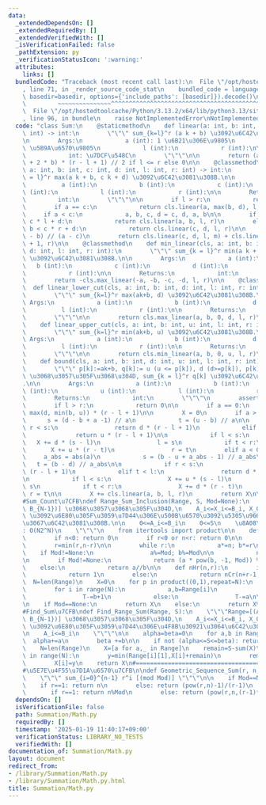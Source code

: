 ```yaml
---
data:
  _extendedDependsOn: []
  _extendedRequiredBy: []
  _extendedVerifiedWith: []
  _isVerificationFailed: false
  _pathExtension: py
  _verificationStatusIcon: ':warning:'
  attributes:
    links: []
  bundledCode: "Traceback (most recent call last):\n  File \"/opt/hostedtoolcache/Python/3.13.2/x64/lib/python3.13/site-packages/onlinejudge_verify/documentation/build.py\"\
    , line 71, in _render_source_code_stat\n    bundled_code = language.bundle(stat.path,\
    \ basedir=basedir, options={'include_paths': [basedir]}).decode()\n          \
    \         ~~~~~~~~~~~~~~~^^^^^^^^^^^^^^^^^^^^^^^^^^^^^^^^^^^^^^^^^^^^^^^^^^^^^^^^^^^^^^^^^^\n\
    \  File \"/opt/hostedtoolcache/Python/3.13.2/x64/lib/python3.13/site-packages/onlinejudge_verify/languages/python.py\"\
    , line 96, in bundle\n    raise NotImplementedError\nNotImplementedError\n"
  code: "class Sum:\n    @staticmethod\n    def linear(a: int, b: int, l: int, r:\
    \ int) -> int:\n        \"\"\" sum_{k=l}^r (a k + b) \u3092\u6C42\u3081\u308B\n\
    \n        Args:\n            a (int): 1 \u6B21\u306E\u9805\n            b (int):\
    \ \u5B9A\u6570\u9805\n            l (int):\n            r (int):\n\n        Returns:\n\
    \            int: \u7DCF\u548C\n        \"\"\"\n\n        return (a * (l + r)\
    \ + 2 * b) * (r - l + 1) // 2 if l <= r else 0\n\n    @classmethod\n    def max_linear(cls,\
    \ a: int, b: int, c: int, d: int, l: int, r: int) -> int:\n        \"\"\" sum_{k\
    \ = l}^r max(a k + b, c k + d) \u3092\u6C42\u3081\u308B.\n\n        Args:\n  \
    \          a (int):\n            b (int):\n            c (int):\n            d\
    \ (int):\n            l (int):\n            r (int):\n\n        Returns:\n   \
    \         int:\n        \"\"\"\n\n        if l > r:\n            return 0\n\n\
    \        if a == c:\n            return cls.linear(a, max(b, d), l, r)\n\n   \
    \     if a < c:\n            a, b, c, d = c, d, a, b\n\n        if a * l + b >\
    \ c * l + d:\n            return cls.linear(a, b, l, r)\n        elif a * r +\
    \ b < c * r + d:\n            return cls.linear(c, d, l, r)\n\n        m = (d\
    \ - b) // (a - c)\n        return cls.linear(c, d, l, m) + cls.linear(a, b, m\
    \ + 1, r)\n\n    @classmethod\n    def min_linear(cls, a: int, b: int, c: int,\
    \ d: int, l: int, r: int):\n        \"\"\" sum_{k = l}^r min(a k + b, c k + d)\
    \ \u3092\u6C42\u3081\u308B.\n\n        Args:\n            a (int):\n         \
    \   b (int):\n            c (int):\n            d (int):\n            l (int):\n\
    \            r (int):\n\n        Returns:\n            int:\n        \"\"\"\n\n\
    \        return -cls.max_linear(-a, -b, -c, -d, l, r)\n\n    @classmethod\n  \
    \  def linear_lower_cut(cls, a: int, b: int, d: int, l: int, r: int) -> int:\n\
    \        \"\"\" sum_{k=l}^r max(ak+b, d) \u3092\u6C42\u3081\u308B.\n\n       \
    \ Args:\n            a (int):\n            b (int):\n            d (int):\n  \
    \          l (int):\n            r (int):\n\n        Returns:\n            int:\n\
    \        \"\"\"\n\n        return cls.max_linear(a, b, 0, d, l, r)\n\n    @classmethod\n\
    \    def linear_upper_cut(cls, a: int, b: int, u: int, l: int, r: int) -> int:\n\
    \        \"\"\" sum_{k=l}^r min(ak+b, u) \u3092\u6C42\u3081\u308B.\n\n       \
    \ Args:\n            a (int):\n            b (int):\n            d (int):\n  \
    \          l (int):\n            r (int):\n\n        Returns:\n            int:\n\
    \        \"\"\"\n\n        return cls.min_linear(a, b, 0, u, l, r)\n\n    @classmethod\n\
    \    def bound(cls, a: int, b: int, d: int, u: int, l: int, r: int) -> int:\n\
    \        \"\"\" p[k]:=ak+b, q[k]:= u (u <= p[k]), d (d>=p[k]), p[k] (otherwise)\
    \ \u3068\u3057\u305F\u3068\u304D, sum_{k = l}^r q[k] \u3092\u6C42\u3081\u308B\
    .\n\n        Args:\n            a (int):\n            b (int):\n            d\
    \ (int):\n            u (int):\n            l (int):\n            r (int):\n\n\
    \        Returns:\n            int:\n        \"\"\"\n        assert d <= u\n\n\
    \        if l > r:\n            return 0\n\n        if a == 0:\n            return\
    \ max(d, min(b, u)) * (r - l + 1)\n\n        X = 0\n        if a > 0:\n      \
    \      s = (d - b + a -1) // a\n            t = (u - b) // a\n\n            if\
    \ r < s:\n                return d * (r - l + 1)\n            elif t < l:\n  \
    \              return u * (r - l + 1)\n\n            if l < s:\n             \
    \   X += d * (s - l)\n                l = s\n            if t < r:\n         \
    \       X += u * (r - t)\n                r = t\n        elif a < 0:\n       \
    \     a_abs = abs(a)\n            s = (b - u + a_abs - 1) // a_abs\n         \
    \   t = (b - d) // a_abs\n\n            if r < s:\n                return u *\
    \ (r - l + 1)\n            elif t < l:\n                return d * (r - l + 1)\n\
    \n            if l < s:\n                X += u * (s - l)\n                l =\
    \ s\n            if t < r:\n                X += d * (r - t)\n               \
    \ r = t\n\n        X += cls.linear(a, b, l, r)\n        return X\n\n#==================================================\n\
    #Sum_Count\u7CFB\ndef Range_Sum_Inclusion(Range, S, Mod=None):\n    \"\"\"Range=[(A_0,B_0),...,(A_{N-1},\
    \ B_{N-1})] \u3068\u3057\u3068\u305F\u304D,\n    A_i<=X_i<=B_i, X_0+...+X_{n-1}=S\
    \ \u3092\u6E80\u305F\u3059\u7D44\u306E\u500B\u6570\u3092\u5305\u9664\u539F\u7406\
    \u3067\u6C42\u3081\u308B.\n\n    0<=A_i<=B_i\n    0<=S\n    \u8A08\u7B97\u91CF\
    : O(N2^N)\n    \"\"\"\n    from itertools import product\n\n    def nCr(n,r):\n\
    \        if n<0: return 0\n        if r<0 or n<r: return 0\n\n        a=b=1\n\
    \        r=min(r,n-r)\n\n        while r:\n            a*=n; b*=r\n\n        \
    \    if Mod!=None:\n                a%=Mod; b%=Mod\n\n            n-=1; r-=1\n\
    \n        if Mod!=None:\n            return (a * pow(b, -1, Mod)) % Mod\n    \
    \    else:\n            return a//b\n\n    def nHr(n,r):\n        if n==r==0:\n\
    \            return 1\n        else:\n            return nCr(n+r-1,n-1)\n\n  \
    \  N=len(Range)\n    X=0\n    for p in product((0,1),repeat=N):\n        T=S\n\
    \        for i in range(N):\n            a,b=Range[i]\n            if p[i]:\n\
    \                T-=b+1\n            else:\n                T-=a\n\n        X+=pow(-1,sum(p))*nHr(N,T)\n\
    \n    if Mod==None:\n        return X\n    else:\n        return X%Mod\n\n#==================================================\n\
    #Find_Sum\u7CFB\ndef Find_Range_Sum(Range, S):\n    \"\"\"Range=[(A_0,B_0),...,(A_{N-1},\
    \ B_{N-1})] \u3068\u3057\u3068\u305F\u304D,\n    A_i<=X_i<=B_i, X_0+...+X_{n-1}=S\
    \ \u3092\u6E80\u305F\u3059\u7D44\u306E\u4F8B\u30921\u3064\u6C42\u3081\u308B.\n\
    \n    A_i<=B_i\n    \"\"\"\n\n    alpha=beta=0\n    for a,b in Range:\n      \
    \  alpha+=a\n        beta +=b\n\n    if not (alpha<=S<=beta): return None\n\n\
    \    N=len(Range)\n    X=[a for a,_ in Range]\n    remain=S-sum(X)\n    for i\
    \ in range(N):\n        y=min(Range[i][1],X[i]+remain)\n        remain-=y-X[i]\n\
    \        X[i]=y\n    return X\n#==================================================\n\
    #\u5E7E\u4F55\u7D1A\u6570\u7CFB\n\ndef Geometric_Sequence_Sum(r, n, Mod=None):\n\
    \    \"\"\" sum_{i=0}^{n-1} r^i [(mod Mod)] \"\"\"\n\n    if Mod==None:\n    \
    \    if r==1: return n\n        else: return (pow(r,n)-1)/(r-1)\n    else:\n \
    \       if r==1: return n%Mod\n        else: return (pow(r,n,(r-1)*Mod)//(r-1))%Mod\n"
  dependsOn: []
  isVerificationFile: false
  path: Summation/Math.py
  requiredBy: []
  timestamp: '2025-01-19 11:40:17+09:00'
  verificationStatus: LIBRARY_NO_TESTS
  verifiedWith: []
documentation_of: Summation/Math.py
layout: document
redirect_from:
- /library/Summation/Math.py
- /library/Summation/Math.py.html
title: Summation/Math.py
---
```


